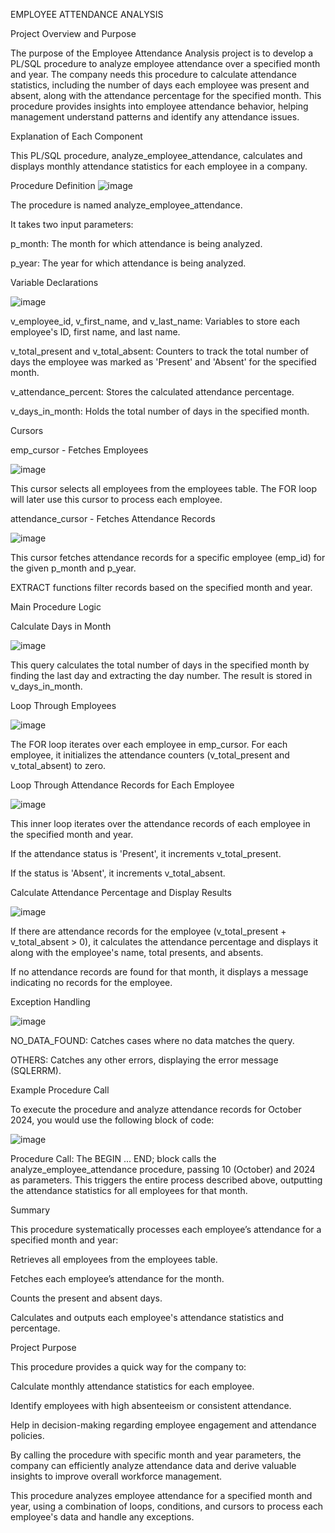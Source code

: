 EMPLOYEE ATTENDANCE ANALYSIS

Project Overview and Purpose

The purpose of the Employee Attendance Analysis project is to develop a PL/SQL procedure to analyze employee attendance over a specified month and year. The company needs this procedure to calculate attendance statistics, including the number of days each employee was present and absent, along with the attendance percentage for the specified month. This procedure provides insights into employee attendance behavior, helping management understand patterns and identify any attendance issues.

Explanation of Each Component

This PL/SQL procedure, analyze_employee_attendance, calculates and displays monthly attendance statistics for each employee in a company.

Procedure Definition
![image](https://github.com/user-attachments/assets/12aa282b-01e1-4185-8a8b-222bc6ba851c)

The procedure is named analyze_employee_attendance.

It takes two input parameters:

p_month: The month for which attendance is being analyzed.

p_year: The year for which attendance is being analyzed.

Variable Declarations

![image](https://github.com/user-attachments/assets/f433b804-49a0-4651-bc2f-c05951d8a72b)

v_employee_id, v_first_name, and v_last_name: Variables to store each employee's ID, first name, and last name.

v_total_present and v_total_absent: Counters to track the total number of days the employee was marked as 'Present' and 'Absent' for the specified month.

v_attendance_percent: Stores the calculated attendance percentage.

v_days_in_month: Holds the total number of days in the specified month.

Cursors

emp_cursor - Fetches Employees

![image](https://github.com/user-attachments/assets/ddea0668-85ee-4e35-b97e-0b1f7b4f0147)

This cursor selects all employees from the employees table. The FOR loop will later use this cursor to process each employee.

attendance_cursor - Fetches Attendance Records

![image](https://github.com/user-attachments/assets/9d0d65d9-d2b3-496a-98b2-c21284de770e)

This cursor fetches attendance records for a specific employee (emp_id) for the given p_month and p_year.

EXTRACT functions filter records based on the specified month and year.

Main Procedure Logic

Calculate Days in Month

![image](https://github.com/user-attachments/assets/581294d1-c0c9-4dea-89f2-330fd02e4ef2)

This query calculates the total number of days in the specified month by finding the last day and extracting the day number. The result is stored in v_days_in_month.

Loop Through Employees

![image](https://github.com/user-attachments/assets/be1b6377-5362-4304-a4f3-21041cb58b85)

The FOR loop iterates over each employee in emp_cursor. For each employee, it initializes the attendance counters (v_total_present and v_total_absent) to zero.

Loop Through Attendance Records for Each Employee

![image](https://github.com/user-attachments/assets/9e042a75-3a86-4b3e-9dd4-c552652d76af)

This inner loop iterates over the attendance records of each employee in the specified month and year.

If the attendance status is 'Present', it increments v_total_present.

If the status is 'Absent', it increments v_total_absent.

Calculate Attendance Percentage and Display Results

![image](https://github.com/user-attachments/assets/c6d9b434-dfa4-4adf-bdaf-7c965d88cb26)

If there are attendance records for the employee (v_total_present + v_total_absent > 0), it calculates the attendance percentage and displays it along with the employee's name, total presents, and absents.

If no attendance records are found for that month, it displays a message indicating no records for the employee.

Exception Handling

![image](https://github.com/user-attachments/assets/40814434-e20b-44cd-8938-ab6e71122f69)

NO_DATA_FOUND: Catches cases where no data matches the query.

OTHERS: Catches any other errors, displaying the error message (SQLERRM).

Example Procedure Call

To execute the procedure and analyze attendance records for October 2024, you would use the following block of code:

![image](https://github.com/user-attachments/assets/69304ac7-88bc-4a1c-affe-f15a2838998f)

Procedure Call: The BEGIN ... END; block calls the analyze_employee_attendance procedure, passing 10 (October) and 2024 as parameters. This triggers the entire process described above, outputting the attendance statistics for all employees for that month.

Summary

This procedure systematically processes each employee’s attendance for a specified month and year:

Retrieves all employees from the employees table.

Fetches each employee’s attendance for the month.

Counts the present and absent days.

Calculates and outputs each employee's attendance statistics and percentage.

Project Purpose

This procedure provides a quick way for the company to:

Calculate monthly attendance statistics for each employee.

Identify employees with high absenteeism or consistent attendance.

Help in decision-making regarding employee engagement and attendance policies.

By calling the procedure with specific month and year parameters, the company can efficiently analyze attendance data and derive valuable insights to improve overall workforce management.


This procedure analyzes employee attendance for a specified month and year, using a combination of loops, conditions, and cursors to process each employee's data and handle any exceptions.










